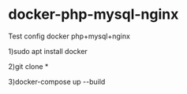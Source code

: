 # docker-php-mysql-nginx
Test config docker php+mysql+nginx

1)sudo apt install docker

2)git clone *

3)docker-compose up --build
